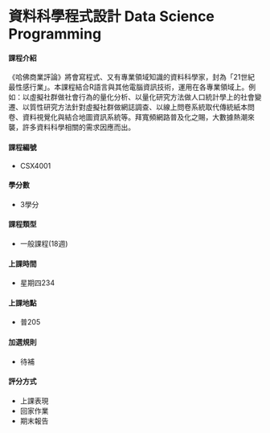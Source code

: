 # 資料科學程式設計 Data Science Programming

#### 課程介紹

《哈佛商業評論》將會寫程式、又有專業領域知識的資料科學家，封為「21世紀最性感行業」。本課程結合R語言與其他電腦資訊技術，運用在各專業領域上。例如：以虛擬社群做社會行為的量化分析、以量化研究方法做人口統計學上的社會變遷、以質性研究方法針對虛擬社群做網誌調查、以線上問卷系統取代傳統紙本問卷、資料視覺化與結合地圖資訊系統等。拜寬頻網路普及化之賜，大數據熱潮來襲，許多資料科學相關的需求因應而出。 

#### 課程編號

* CSX4001

#### 學分數

* 3學分

#### 課程類型

* 一般課程(18週)

#### 上課時間

* 星期四234

#### 上課地點

* 普205

#### 加選規則

* 待補

#### 評分方式

* 上課表現
* 回家作業
* 期末報告
